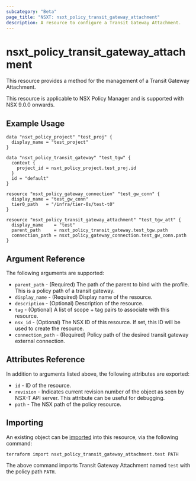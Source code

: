```yaml
---
subcategory: "Beta"
page_title: "NSXT: nsxt_policy_transit_gateway_attachment"
description: A resource to configure a Transit Gateway Attachment.
---
```


# nsxt_policy_transit_gateway_attachment

This resource provides a method for the management of a Transit Gateway Attachment.

This resource is applicable to NSX Policy Manager and is supported with NSX 9.0.0 onwards.

## Example Usage

```hcl
data "nsxt_policy_project" "test_proj" {
  display_name = "test_project"
}

data "nsxt_policy_transit_gateway" "test_tgw" {
  context {
    project_id = nsxt_policy_project.test_proj.id
  }
  id = "default"
}

resource "nsxt_policy_gateway_connection" "test_gw_conn" {
  display_name = "test_gw_conn"
  tier0_path   = "/infra/tier-0s/test-t0"
}

resource "nsxt_policy_transit_gateway_attachment" "test_tgw_att" {
  display_name    = "test"
  parent_path     = nsxt_policy_transit_gateway.test_tgw.path
  connection_path = nsxt_policy_gateway_connection.test_gw_conn.path
}
```

## Argument Reference

The following arguments are supported:

* `parent_path` - (Required) The path of the parent to bind with the profile. This is a policy path of a transit gateway.
* `display_name` - (Required) Display name of the resource.
* `description` - (Optional) Description of the resource.
* `tag` - (Optional) A list of scope + tag pairs to associate with this resource.
* `nsx_id` - (Optional) The NSX ID of this resource. If set, this ID will be used to create the resource.
* `connection_path` - (Required) Policy path of the desired transit gateway external connection.

## Attributes Reference

In addition to arguments listed above, the following attributes are exported:

* `id` - ID of the resource.
* `revision` - Indicates current revision number of the object as seen by NSX-T API server. This attribute can be useful for debugging.
* `path` - The NSX path of the policy resource.

## Importing

An existing object can be [imported][docs-import] into this resource, via the following command:

[docs-import]: https://developer.hashicorp.com/terraform/cli/import

```shell
terraform import nsxt_policy_transit_gateway_attachment.test PATH
```

The above command imports Transit Gateway Attachment named `test` with the policy path `PATH`.
